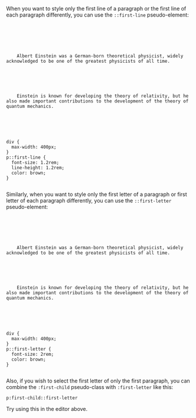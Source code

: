 When you want to style only
the first line of a paragraph
or the first line of each paragraph
differently, you can use the
`::first-line` pseudo-element:

<codeblock language="css" type="lesson">
<code>
<panel language="html">
<div>
  <p>
    Albert Einstein was a German-born theoretical physicist, widely acknowledged to be one of the greatest physicists of all time.
  </p>
  <p>
    Einstein is known for developing the theory of relativity, but he also made important contributions to the development of the theory of quantum mechanics.
  </p>
</div>
</panel>
<panel language="css">
div {
  max-width: 400px;
}
p::first-line {
  font-size: 1.2rem;
  line-height: 1.2rem;
  color: brown;
}
</panel>
</code>
</codeblock>

Similarly, when you want
to style only the first letter
of a paragraph or first letter of
each paragraph differently, you can
use the `::first-letter` pseudo-element:

<codeblock language="css" type="lesson">
<code>
<panel language="html">
<div>
  <p>
    Albert Einstein was a German-born theoretical physicist, widely acknowledged to be one of the greatest physicists of all time.
  </p>
  <p>
    Einstein is known for developing the theory of relativity, but he also made important contributions to the development of the theory of quantum mechanics.
  </p>
</div>
</panel>
<panel language="css">
div {
  max-width: 400px;
}
p::first-letter {
  font-size: 2rem;
  color: brown;
}
</panel>
</code>
</codeblock>

Also, if you wish to select the
first letter of only the first
paragraph, you can combine the
`:first-child` pseudo-class with
`:first-letter` like this:

```
p:first-child::first-letter
```

Try using this in the editor above.